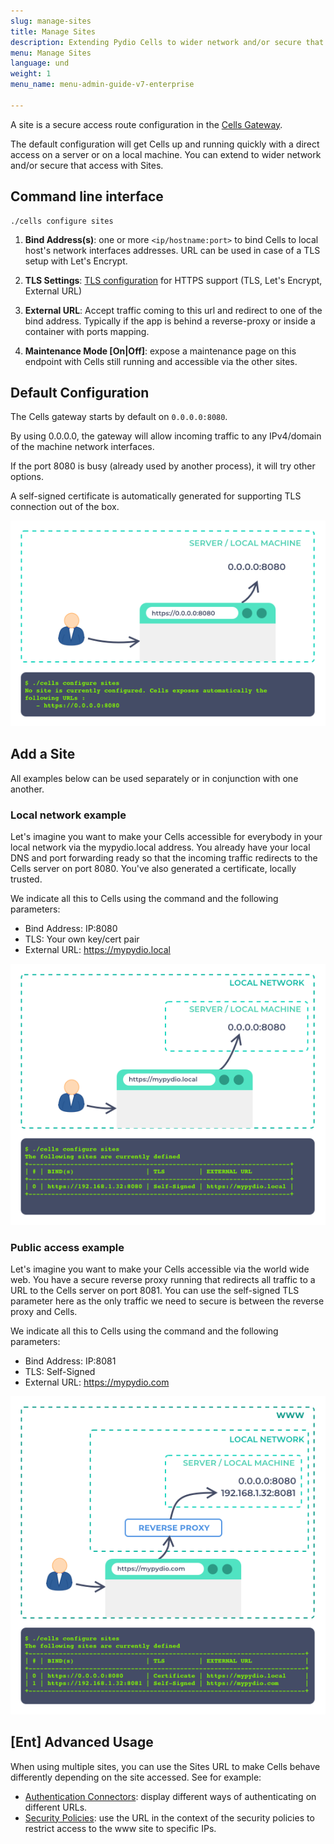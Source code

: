 ```yaml
---
slug: manage-sites
title: Manage Sites
description: Extending Pydio Cells to wider network and/or secure that access with Sites.
menu: Manage Sites
language: und
weight: 1
menu_name: menu-admin-guide-v7-enterprise

---
```

A site is a secure access route configuration in the [Cells Gateway](./glossary).

The default configuration will get Cells up and running quickly with a direct access on a server or on a local machine. You can extend to wider network 
and/or secure that access with Sites.

## Command line interface

```
./cells configure sites
```

1. **Bind Address(s)**: one or more `<ip/hostname:port>` to bind Cells to local host's network interfaces addresses. URL can be used in case of a TLS setup with Let's Encrypt.

2. **TLS Settings**: [TLS configuration](./configure-tls) for HTTPS support (TLS, Let's Encrypt, External URL)

3. **External URL**: Accept traffic coming to this url and redirect to one of the bind address.
    Typically if the app is behind a reverse-proxy or inside a container with ports mapping.

4. **Maintenance Mode [On|Off]**: expose a maintenance page on this endpoint with Cells still running and accessible via the other sites.

## Default Configuration

The Cells gateway starts by default on `0.0.0.0:8080`.

By using 0.0.0.0, the gateway will allow incoming traffic to any IPv4/domain of the machine network interfaces.

If the port 8080 is busy (already used by another process), it will try other options.

A self-signed certificate is automatically generated for supporting TLS connection out of the box.

![](../../images/2_running_cells_in_production/01-network-local-machine.png)

## Add a Site

All examples below can be used separately or in conjunction with one another.

### Local network example

Let's imagine you want to make your Cells accessible for everybody in your local network via the mypydio.local address. You already have your local DNS
and port forwarding ready so that the incoming traffic redirects to the Cells server on port 8080. You've also generated a certificate, locally trusted.

We indicate all this to Cells using the command and the following parameters:

  - Bind Address: IP:8080
  - TLS: Your own key/cert pair
  - External URL: https://mypydio.local

![](../../images/2_running_cells_in_production/02-network-local-network.png)

### Public access example

Let's imagine you want to make your Cells accessible via the world wide web. You have a secure reverse proxy running that redirects all traffic to a URL to the
Cells server on port 8081. You can use the self-signed TLS parameter here as the only traffic we need to secure is between the reverse proxy and Cells.

We indicate all this to Cells using the command and the following parameters:

  - Bind Address: IP:8081
  - TLS: Self-Signed
  - External URL: https://mypydio.com

![](../../images/2_running_cells_in_production/03-network-public-access.png)

## [Ent] Advanced Usage

When using multiple sites, you can use the Sites URL to make Cells behave differently depending on the site accessed. See for example:

 - [Authentication Connectors](./ent-using-sso-external-identity-provider): display different ways of authenticating on different URLs.  
 - [Security Policies](./ent-security-policies): use the URL in the context of the security policies to restrict access to the www site to specific IPs.
